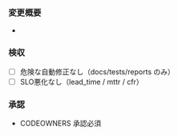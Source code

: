 ### 変更概要
- 

### 検収
- [ ] 危険な自動修正なし（docs/tests/reports のみ）
- [ ] SLO悪化なし（lead_time / mttr / cfr）

### 承認
- CODEOWNERS 承認必須
